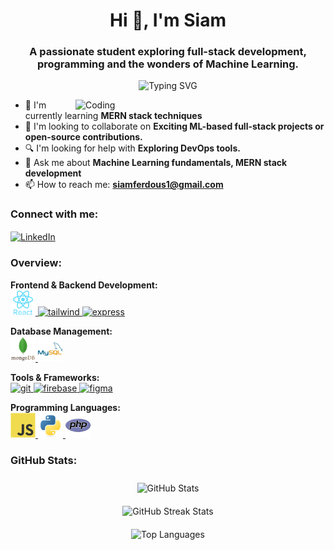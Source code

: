 <h1 align="center">Hi 👋, I'm Siam</h1>
<h3 align="center">A passionate student exploring full-stack development, programming and the wonders of Machine Learning.</h3>

<p align="center">
  <img src="https://readme-typing-svg.demolab.com?font=Fira+Code&weight=600&size=22&pause=1000&color=35C6F7&center=true&vCenter=true&width=500&lines=Exploring Full-Stack+Development;Machine+Learning+Enthusiast;Tech+Explorer;Always+Learning+New+Things" alt="Typing SVG" />
</p>
<img align="right" alt="Coding" width="400" src="https://github.com/mayankchaudhary26/Cool-Readme-ideas/blob/master/data/night-coding.gif?raw=true">

- 🌱 I'm currently learning **MERN stack techniques**  
- 🤝 I'm looking to collaborate on **Exciting ML-based full-stack projects or open-source contributions.**  
- 🔍 I'm looking for help with **Exploring DevOps tools.**  
- 💬 Ask me about **Machine Learning fundamentals, MERN stack development**  
- 📫 How to reach me: **siamferdous1@gmail.com**

<h3 align="left">Connect with me:</h3>
<p align="left">
  <a href="https://www.linkedin.com/in/siam-ferdous" target="blank">
    <img align="center" src="https://raw.githubusercontent.com/rahuldkjain/github-profile-readme-generator/master/src/images/icons/Social/linked-in-alt.svg" alt="LinkedIn" height="30" width="40" />
  </a>
</p>

<h3 align="left">Overview:</h3>

**Frontend & Backend Development:**  
<a href="https://reactjs.org/" target="_blank" rel="noreferrer"> 
  <img src="https://raw.githubusercontent.com/devicons/devicon/master/icons/react/react-original-wordmark.svg" alt="react" width="40" height="40" /> 
</a> 
<a href="https://tailwindcss.com/" target="_blank" rel="noreferrer"> 
  <img src="https://www.vectorlogo.zone/logos/tailwindcss/tailwindcss-icon.svg" alt="tailwind" width="40" height="40" /> 
</a> 
<a href="https://expressjs.com" target="_blank" rel="noreferrer"> 
  <img src="https://skillicons.dev/icons?i=express" alt="express" width="40" height="40" />
</a>  

**Database Management:**  
<a href="https://www.mongodb.com/" target="_blank" rel="noreferrer"> 
  <img src="https://raw.githubusercontent.com/devicons/devicon/master/icons/mongodb/mongodb-original-wordmark.svg" alt="mongodb" width="40" height="40" /> 
</a> 
<a href="https://www.mysql.com/" target="_blank" rel="noreferrer"> 
  <img src="https://raw.githubusercontent.com/devicons/devicon/master/icons/mysql/mysql-original-wordmark.svg" alt="mysql" width="40" height="40" /> 
</a>  

**Tools & Frameworks:**  
<a href="https://git-scm.com/" target="_blank" rel="noreferrer"> 
  <img src="https://www.vectorlogo.zone/logos/git-scm/git-scm-icon.svg" alt="git" width="40" height="40" /> 
</a> 
<a href="https://firebase.google.com/" target="_blank" rel="noreferrer"> 
  <img src="https://www.vectorlogo.zone/logos/firebase/firebase-icon.svg" alt="firebase" width="40" height="40" /> 
</a> 
<a href="https://www.figma.com/" target="_blank" rel="noreferrer"> 
  <img src="https://www.vectorlogo.zone/logos/figma/figma-icon.svg" alt="figma" width="40" height="40" /> 
</a>  

**Programming Languages:**  
<a href="https://developer.mozilla.org/en-US/docs/Web/JavaScript" target="_blank" rel="noreferrer"> 
  <img src="https://raw.githubusercontent.com/devicons/devicon/master/icons/javascript/javascript-original.svg" alt="javascript" width="40" height="40" /> 
</a> 
<a href="https://www.python.org" target="_blank" rel="noreferrer"> 
  <img src="https://raw.githubusercontent.com/devicons/devicon/master/icons/python/python-original.svg" alt="python" width="40" height="40" /> 
</a> 
<a href="https://www.php.net" target="_blank" rel="noreferrer"> 
  <img src="https://raw.githubusercontent.com/devicons/devicon/master/icons/php/php-original.svg" alt="php" width="40" height="40" /> 
</a>  

<h3 align="left">GitHub Stats:</h3>

<div align="center" style="display: flex; justify-content: space-between; flex-wrap: wrap; width: 100%; max-width: 1200px;">

  <div style="flex: 1; margin: 10px; min-width: 300px;">
    <img height="180em" src="https://github-readme-stats.vercel.app/api?username=siamfs&show_icons=true&locale=en&theme=algolia" alt="GitHub Stats" />
  </div>

  <div style="flex: 1; margin: 10px; min-width: 300px;">
    <img height="180em" src="https://github-readme-streak-stats.herokuapp.com/?user=siamfs&theme=algolia" alt="GitHub Streak Stats" />
  </div>

  <div style="flex: 1; margin: 10px; min-width: 300px;">
    <img height="180em" src="https://github-readme-stats.vercel.app/api/top-langs?username=siamfs&show_icons=true&locale=en&layout=compact&theme=algolia" alt="Top Languages" />
  </div>
  
</div>
